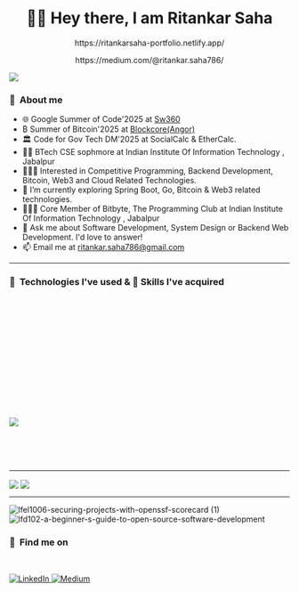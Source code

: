 <h1 align="center">🙌🏻 Hey there, I am Ritankar Saha</h1>

<p align="center">https://ritankarsaha-portfolio.netlify.app/</p>
<p align="center">https://medium.com/@ritankar.saha786/</p>
<img align="center" src="https://komarev.com/ghpvc/?username=ritankarsaha&label=My+Visitors&color=blueviolet">

<h3>📌&nbsp&nbspAbout me </h3>
 
- 🌐 Google Summer of Code'2025 at [Sw360](https://github.com/eclipse-sw360)
- ₿ Summer of Bitcoin'2025 at [Blockcore(Angor)](https://github.com/block-core)
- 🏛️ Code for Gov Tech DM'2025 at SocialCalc & EtherCalc.
- 👨‍🏫 BTech CSE sophmore at Indian Institute Of Information Technology , Jabalpur
- 👨🏽‍💻 Interested in Competitive Programming, Backend Development, Bitcoin, Web3 and Cloud Related Technologies.
- 🌱 I’m currently exploring Spring Boot, Go, Bitcoin & Web3 related technologies.
- 👨🏽‍💻 Core Member of Bitbyte, The Programming Club at Indian Institute Of Information Technology , Jabalpur
- 💬 Ask me about Software Development, System Design or Backend Web Development. I'd love to answer!
- 📫 Email me at ritankar.saha786@gmail.com
 


<hr/>
<h3>📌&nbsp&nbspTechnologies I've used & 🤹 Skills I've acquired </h3>
<br>

<img src="https://img.shields.io/badge/spring-%236DB33F.svg?style=for-the-badge&logo=spring&logoColor=white" alt="">  <img src="https://img.shields.io/badge/java-%23ED8B00.svg?style=for-the-badge&logo=openjdk&logoColor=white" alt="">  

<img src="https://img.shields.io/badge/Apache%20Kafka-000?style=for-the-badge&logo=apachekafka" alt="">  <img src="https://img.shields.io/badge/-ElasticSearch-005571?style=for-the-badge&logo=elasticsearch" alt=""> <img src="https://img.shields.io/badge/redis-%23DD0031.svg?style=for-the-badge&logo=redis&logoColor=white" alt="">  <img src="https://img.shields.io/badge/mysql-4479A1.svg?style=for-the-badge&logo=mysql&logoColor=white" alt="">
<img src="https://img.shields.io/badge/MongoDB-%234ea94b.svg?style=for-the-badge&logo=mongodb&logoColor=white" alt=""> <img src="https://img.shields.io/badge/postgres-%23316192.svg?style=for-the-badge&logo=postgresql&logoColor=white" alt="">

<img src="https://img.shields.io/badge/JavaScript-F7DF1E?style=for-the-badge&logo=javascript&logoColor=black" alt="">  <img src="https://img.shields.io/badge/Node.js-43853D?style=for-the-badge&logo=node.js&logoColor=white" alt="">  <img src="https://img.shields.io/badge/Express.js-000000?style=for-the-badge&logo=express&logoColor=white" alt=""> <img src="https://img.shields.io/badge/React-20232A?style=for-the-badge&logo=react&logoColor=61DAFB" alt=""> <img src="https://img.shields.io/badge/redux-%23593d88.svg?style=for-the-badge&logo=redux&logoColor=white" alt=""> <img src="https://img.shields.io/badge/nestjs-%23E0234E.svg?style=for-the-badge&logo=nestjs&logoColor=white" alt=""> <img src="https://img.shields.io/badge/Next-black?style=for-the-badge&logo=next.js&logoColor=white" alt=""> 


<img src="https://img.shields.io/badge/C%2B%2B-00599C?style=for-the-badge&logo=c%2B%2B&logoColor=white" alt="">  <img src="https://img.shields.io/badge/C-00599C?style=for-the-badge&logo=c&logoColor=white" alt="">  <img src="https://img.shields.io/badge/Python-3776AB?style=for-the-badge&logo=python&logoColor=white" alt=""> <img src="https://img.shields.io/badge/rust-%23000000.svg?style=for-the-badge&logo=rust&logoColor=white" alt=""> <img src="https://img.shields.io/badge/go-%2300ADD8.svg?style=for-the-badge&logo=go&logoColor=white" alt="">

<img src="https://img.shields.io/badge/Git-FF4500?style=for-the-badge&logo=git&logoColor=white" alt=""> <img src="https://img.shields.io/badge/docker-%230db7ed.svg?style=for-the-badge&logo=docker&logoColor=white" alt=""> <img src="https://img.shields.io/badge/grafana-%23F46800.svg?style=for-the-badge&logo=grafana&logoColor=white" alt=""> <img src="https://img.shields.io/badge/Postman-FF6C37?style=for-the-badge&logo=postman&logoColor=white" alt=""> <img src="https://img.shields.io/badge/jenkins-%232C5263.svg?style=for-the-badge&logo=jenkins&logoColor=white" alt="">

<img src="https://img.shields.io/badge/netlify-%23000000.svg?style=for-the-badge&logo=netlify&logoColor=#00C7B7" alt=""> <img src="https://img.shields.io/badge/Render-%46E3B7.svg?style=for-the-badge&logo=render&logoColor=white" alt=""> <img src="https://img.shields.io/badge/vercel-%23000000.svg?style=for-the-badge&logo=vercel&logoColor=white" alt=""> <img src="https://img.shields.io/badge/azure-%230072C6.svg?style=for-the-badge&logo=microsoftazure&logoColor=white" alt=""> <img src="https://img.shields.io/badge/AWS-%23FF9900.svg?style=for-the-badge&logo=amazon-aws&logoColor=white" alt="">

<img src="https://img.shields.io/badge/Ubuntu-E95420?style=for-the-badge&logo=ubuntu&logoColor=white"> <img src="https://img.shields.io/badge/mac%20os-000000?style=for-the-badge&logo=macos&logoColor=F0F0F0" alt="">

<img src="https://img.shields.io/badge/Visual%20Studio%20Code-0078d7.svg?style=for-the-badge&logo=visual-studio-code&logoColor=white" alt=""> <img src="https://img.shields.io/badge/IntelliJIDEA-000000.svg?style=for-the-badge&logo=intellij-idea&logoColor=white" alt="">

<img src="https://img.shields.io/badge/confluence-%23172BF4.svg?style=for-the-badge&logo=confluence&logoColor=white" alt=""> <img src="https://img.shields.io/badge/Notion-%23000000.svg?style=for-the-badge&logo=notion&logoColor=white" alt="">

<hr/>


  <img align="center" src="https://github-readme-stats.vercel.app/api?username=ritankarsaha&theme=radical&show_icons=true"> 
  <img align="center" src="https://github-readme-stats.vercel.app/api/top-langs/?username=ritankarsaha&layout=compact&theme=radical">
  
  

<hr/>

![lfel1006-securing-projects-with-openssf-scorecard (1)](https://github.com/user-attachments/assets/edff31d6-143c-4808-8e73-4a32a83d8be2)
![lfd102-a-beginner-s-guide-to-open-source-software-development](https://github.com/user-attachments/assets/f6af1adf-6c0d-421a-8b8b-ca080062aeb3)



 
 <h3>📌&nbsp&nbspFind me on</h3>
 <br>
<p align="left">
  <a href="https://www.linkedin.com/in/ritankar-saha-8041b9289/" target="_blank" rel="noopener noreferrer">
    <img src="https://img.shields.io/badge/LinkedIn-%230077B5.svg?&style=for-the-badge&logo=linkedin&logoColor=white" alt="LinkedIn"/>
  </a>
  <a href="https://medium.com/@ritankar.saha786" target="_blank" rel="noopener noreferrer">
    <img src="https://img.shields.io/badge/Medium-%2312100E.svg?&style=for-the-badge&logo=medium&logoColor=white" alt="Medium"/>
  </a>
</p>

